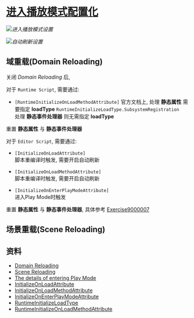 # [进入播放模式配置化](https://docs.unity3d.com/Manual/ConfigurableEnterPlayMode.html)

![][20200716102846.png]_进入播放模式设置_

![][20200716102151.png]_自动刷新设置_

## 域重载(Domain Reloading)

关闭 _Domain Reloading_ 后,

对于 `Runtime Script`, 需要通过:

* `[RuntimeInitializeOnLoadMethodAttribute]`
  官方文档上, 处理 __静态属性__ 需要指定 __loadType__ `RuntimeInitializeLoadType.SubsystemRegistration`   
  处理 __静态事件处理器__ 则无需指定 __loadType__   

重置 __静态属性__ 与 __静态事件处理器__

对于 `Editor Script`, 需要通过:

* `[InitializeOnLoadAttribute]`   
  脚本重编译时触发, 需要开启自动刷新

* `[InitializeOnLoadMethodAttribute]`   
  脚本重编译时触发, 需要开启自动刷新

* `[InitializeOnEnterPlayModeAttribute]`   
  进入Play Mode时触发

重置 __静态属性__ 与 __静态事件处理器__, 具体参考 [Exercise9000007](../Exercise9000007/README.md)

## 场景重载(Scene Reloading)

## 资料

* [Domain Reloading](https://docs.unity3d.com/Manual/DomainReloading.html)
* [Scene Reloading](https://docs.unity3d.com/Manual/SceneReloading.html)
* [The details of entering Play Mode](https://docs.unity3d.com/Manual/ConfigurableEnterPlayModeDetails.html)
* [InitializeOnLoadAttribute](https://docs.unity3d.com/ScriptReference/InitializeOnLoadAttribute.html)
* [InitializeOnLoadMethodAttribute](https://docs.unity3d.com/ScriptReference/InitializeOnLoadMethodAttribute.html)
* [InitializeOnEnterPlayModeAttribute](https://docs.unity3d.com/ScriptReference/InitializeOnEnterPlayModeAttribute.html)
* [RuntimeInitializeLoadType](https://docs.unity3d.com/ScriptReference/RuntimeInitializeLoadType.html)
* [RuntimeInitializeOnLoadMethodAttribute](https://docs.unity3d.com/ScriptReference/RuntimeInitializeOnLoadMethodAttribute.html)

[20200716102846.png]: ./res.md/20200716102846.png
[20200716102151.png]: ./res.md/20200716102151.png
